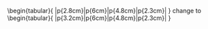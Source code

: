 \begin{tabular}{ |p{2.8cm}|p{6cm}|p{4.8cm}|p{2.3cm}|  }
change to
\begin{tabular}{ |p{3.2cm}|p{6cm}|p{4.8cm}|p{2.3cm}|  }
